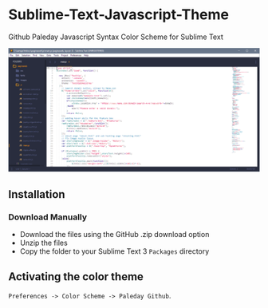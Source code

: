 # Sublime-Text-Javascript-Theme
Github Paleday Javascript Syntax Color Scheme for Sublime Text

![Sublime-Text-Javascript-Sublime-Theme](https://github.com/sanchezfranco/Sublime-Text-Javascript-Theme/blob/master/preview.png)

## Installation

### Download Manually

* Download the files using the GitHub .zip download option
* Unzip the files
* Copy the folder to your Sublime Text 3 `Packages` directory

## Activating the color theme

`Preferences -> Color Scheme -> Paleday Github`.
